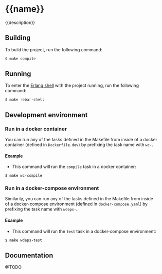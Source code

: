 # {{name}}

{{description}}

## Building

To build the project, run the following command:

```bash
$ make compile
```

## Running

To enter the [Erlang shell][1] with the project running, run the following command:

```bash
$ make rebar-shell
```

## Development environment

### Run in a docker container

You can run any of the tasks defined in the Makefile from inside of a docker container (defined in `Dockerfile.dev`) by prefixing the task name with `wc-`.

#### Example

* This command will run the `compile` task in a docker container:
```bash
$ make wc-compile
```

### Run in a docker-compose environment

Similarily, you can run any of the tasks defined in the Makefile from inside of a docker-compose environment (defined in `docker-compose.yaml`) by prefixing the task name with `wdeps-`.

#### Example

* This command will run the `test` task in a docker-compose environment:
```bash
$ make wdeps-test
```

## Documentation

@TODO

[1]: http://erlang.org/doc/man/shell.html
